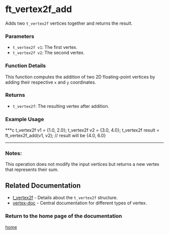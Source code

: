 # ft_vertex2f_add
Adds two `t_vertex2f` vertices together and returns the result.

### Parameters
- `t_vertex2f v1`: The first vertex.
- `t_vertex2f v2`: The second vertex.

### Function Details
This function computes the addition of two 2D floating-point vertices by adding their respective `x` and `y` coordinates.

### Returns
- `t_vertex2f`: The resulting vertex after addition.

### Example Usage
***c
t_vertex2f v1 = {1.0, 2.0};
t_vertex2f v2 = {3.0, 4.0};
t_vertex2f result = ft_vertex2f_add(v1, v2);
// result will be {4.0, 6.0}
***

### Notes:
This operation does not modify the input vertices but returns a new vertex that represents their sum.

## Related Documentation
- [t_vertex2f](./t_vertex2f.md) - Details about the `t_vertex2f` structure.
- [vertex-doc](../vertex-doc.md) - Central documentation for different types of vertex.

### Return to the home page of the documentation
[home](../../home.md)
